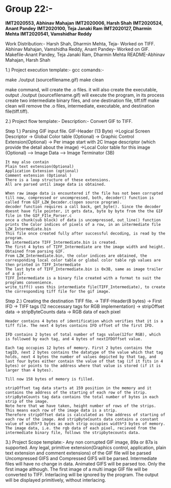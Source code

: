 # Group 22:-
**IMT2020553, Abhinav Mahajan**
**IMT2020006, Harsh Shah**
**IMT2020524, Anant Pandey**
**IMT2020100, Teja Janaki Ram**
**IMT2020127, Dharmin Mehta**
**IMT2020541, Vamshidhar Reddy**

Work Distribution:-
Harsh Shah, Dharmin Mehta, Teja- Worked on TIFF.
Abhinav Mahajan, Vamshidha Reddy, Anant Pandey- Worked on GIF.
Makefile-Anant Pandey, Teja Janaki Ram, Dharmin Mehta
README-Abhinav Mahajan, Harsh Shah

1.)                                   Project execution template:-
gcc comands:-

make
./output (sourcefilename.gif)
make clean

make command, will create the .o files. it will also create the executable, output
./output (sourcefilename.gif) will execute the program, in its process create two intermediate binary files, and one destination file, tiff.tiff
make clean will remove the .o files, intermediate, executable, and destination file(tiff.tiff).



2.)                                  Project flow template:-
Description:- Convert GIF to TIFF.

Step 1.) Parsing GIF input file.
GIF-Header (13 Byte) ->Logical Screen Descriptor -> Global Color table (Optional)
    -> Graphic Control Extension(Optional)
    -> Per image start with 2C Image descriptor (which provide the detail about the image)
    ->Local Color table for this image (Optional) --> Image Data --> Image Terminator (3B)

    It may also contain
    Plain text extension(Optional)
    Application Extension (optional)
    Comment extension (Optional )
    There is a loop structure of these extensions.
    All are parsed until image data is obtained.
    
    When raw image data is encountered if the file has not been corrupted till now, compressed or uncompressed, both, decoder() function is called from GIF_LZW_Decoder.c(open source program).
    decoder function requires a call back, get_byte(). Since the decoder doesnt have file pointer, it gets data, byte by byte from the the GIF file in the GIF_FIle_Parser.c
    once a chunk(sub block) of data is uncompressed, out_line() function prints the Color indices of pixels of a row, in an intermediate file LZW_Intermediate.bin
    This file once created fully after successful decoding, is read by the program.
    An intermediate TIFF_Intermediate.bin is created.
    The first 4 bytes of TIFF_Intermediate are the image width and height. Obtained from parsing GIF.
    From LZW_Intermediate.bin, the color indices are obtained, the corresponding local color table or global color table rgb values are then printed in TIFF_Intermediate
    The last byte of TIFF_Intermediate.bin is 0x3B, same as image trailer of a gif.
    TIFF_Intermediate is a binary file created with a format to suit the programs convenience.
    write_tiff() uses this intermediate file(TIFF_Intermediate), to create the corresponding tiff file for the gif image. 
    
    

Step 2.) Creating the destination TIFF file.
    -> TIFF-Header(8 bytes) -> First IFD -> TIFF tags (12 neccessary tags for RGB implementation) -> stripOffset data -> stripByteCounts data -> RGB data of each pixel

    Header contains 4 bytes of identification which verifies that it is a tiff file. The next 4 bytes contains IFD offset of the first IFD.

    IFD contains 2 bytes of total number of tags value(12for RGB), which is followed by each tag, and 4 bytes of nextIFDOffset value.

    Each tag occupies 12 bytes of memory. First 2 bytes contains the tagID, next 2 bytes contains the datatype of the value which that tag holds, next 4 bytes the number of values depicted by that tag, and last four bytes either contain the value of that tag (if it fits in 4 bytes) or points to the address where that value is stored (if it is larger than 4 bytes).

    Till now 158 bytes of memory is filled.

    stripOffset tag data starts at 159 position in the memory and it contains the address of the starting of each row of the strip. stripByteCounts tag data contains the total number of bytes in each strip of the image.
    Note here that we have taken, height number of rows of the strips. This means each row of the image data is a strip.
    Therefore stripOffset data is calculated as the address of starting of each row of the image. And stripByteCounts data contains a constant value of width*3 bytes as each strip occupies width*3 bytes of memory.
    The image data, i.e. the rgb data of each pixel, recieved from the intermediate binary file, follows the stripbytecounts data.
        


3.)                                Project Scope template:-
Any non corrupted GIF image, 89a or 87a is supported.
Any legal, primitive extension(Graphics control, application, plain text extension and comment extensions) of the GIF file will be parsed
Uncompressed GIFS and Compressed GIFS will be parsed. Intermediate files will have no change in data.
Animated GIFS will be parsed too. Only the first image although. The first image of a multi image GIF file will be converted to TIFF.
Interlacing will be ignored by the program. The output will be displayed primitively, without interlacing.
